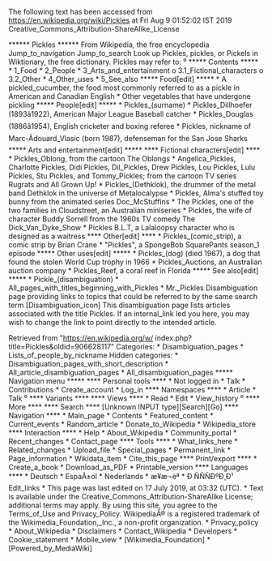 The following text has been accessed from https://en.wikipedia.org/wiki/Pickles at Fri Aug 9 01:52:02 IST 2019
Creative_Commons_Attribution-ShareAlike_License




















****** Pickles ******
From Wikipedia, the free encyclopedia
Jump_to_navigation Jump_to_search
 Look up Pickles, pickles, or Pickels in Wiktionary, the free dictionary.
Pickles may refer to:
⁰
***** Contents *****
    * 1_Food
    * 2_People
    * 3_Arts_and_entertainment
          o 3.1_Fictional_characters
          o 3.2_Other
    * 4_Other_uses
    * 5_See_also
***** Food[edit] *****
    * A pickled_cucumber, the food most commonly referred to as a pickle in
      American and Canadian English
    * Other vegetables that have undergone pickling
***** People[edit] *****
    * Pickles_(surname)
    * Pickles_Dillhoefer (1893â1922), American Major League Baseball catcher
    * Pickles_Douglas (1886â1954), English cricketer and boxing referee
    * Pickles, nickname of Marc-Ãdouard_Vlasic (born 1987), defenseman for the
      San Jose Sharks
***** Arts and entertainment[edit] *****
**** Fictional characters[edit] ****
    * Pickles_Oblong, from the cartoon The Oblongs
    * Angelica_Pickles, Charlotte Pickles, Didi Pickles, Dil_Pickles, Drew
      Pickles, Lou Pickles, Lulu Pickles, Stu Pickles, and Tommy_Pickles; from
      the cartoon TV series Rugrats and All Grown Up!
    * Pickles_(Dethklok), the drummer of the metal band Dethklok in the
      universe of Metalocalypse
    * Pickles, Alma's stuffed toy bunny from the animated series Doc_McStuffins
    * The Pickles, one of the two families in Cloudstreet, an Australian
      miniseries
    * Pickles, the wife of character Buddy Sorrell from the 1960s TV comedy The
      Dick_Van_Dyke_Show
    * Pickles B.L.T, a Lalaloopsy character who is designed as a waitress
**** Other[edit] ****
    * Pickles_(comic_strip), a comic strip by Brian Crane
    * "Pickles", a SpongeBob SquarePants season_1 episode
***** Other uses[edit] *****
    * Pickles_(dog) (died 1967), a dog that found the stolen World Cup trophy
      in 1966
    * Pickles_Auctions, an Australian auction company
    * Pickles_Reef, a coral reef in Florida
***** See also[edit] *****
    * Pickle_(disambiguation)
    * All_pages_with_titles_beginning_with_Pickles
    * Mr._Pickles
                      Disambiguation page providing links to topics that could
                      be referred to by the same search term
[Disambiguation_icon] This disambiguation page lists articles associated with
                      the title Pickles.
                      If an internal_link led you here, you may wish to change
                      the link to point directly to the intended article.

Retrieved from "https://en.wikipedia.org/w/
index.php?title=Pickles&oldid=906628117"
Categories:
    * Disambiguation_pages
    * Lists_of_people_by_nickname
Hidden categories:
    * Disambiguation_pages_with_short_description
    * All_article_disambiguation_pages
    * All_disambiguation_pages
***** Navigation menu *****
**** Personal tools ****
    * Not logged in
    * Talk
    * Contributions
    * Create_account
    * Log_in
**** Namespaces ****
    * Article
    * Talk
⁰
**** Variants ****
**** Views ****
    * Read
    * Edit
    * View_history
⁰
**** More ****
**** Search ****
[Unknown INPUT type][Search][Go]
**** Navigation ****
    * Main_page
    * Contents
    * Featured_content
    * Current_events
    * Random_article
    * Donate_to_Wikipedia
    * Wikipedia_store
**** Interaction ****
    * Help
    * About_Wikipedia
    * Community_portal
    * Recent_changes
    * Contact_page
**** Tools ****
    * What_links_here
    * Related_changes
    * Upload_file
    * Special_pages
    * Permanent_link
    * Page_information
    * Wikidata_item
    * Cite_this_page
**** Print/export ****
    * Create_a_book
    * Download_as_PDF
    * Printable_version
**** Languages ****
    * Deutsch
    * EspaÃ±ol
    * Nederlands
    * æ¥æ¬èª
    * Ð ÑÑÑÐºÐ¸Ð¹
Edit_links
    * This page was last edited on 17 July 2019, at 03:32 (UTC).
    * Text is available under the Creative_Commons_Attribution-ShareAlike
      License; additional terms may apply. By using this site, you agree to the
      Terms_of_Use and Privacy_Policy. WikipediaÂ® is a registered trademark of
      the Wikimedia_Foundation,_Inc., a non-profit organization.
    * Privacy_policy
    * About_Wikipedia
    * Disclaimers
    * Contact_Wikipedia
    * Developers
    * Cookie_statement
    * Mobile_view
    * [Wikimedia_Foundation]
    * [Powered_by_MediaWiki]
